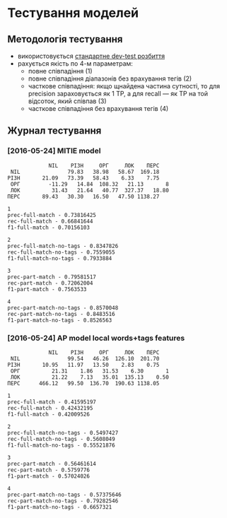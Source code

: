 # Тестування моделей

## Методологія тестування

- використовується [стандартне dev-test розбиття](../doc/dev-test-split.txt)
- рахується якість по 4-м параметрам:
  - повне співпадіння (1)
  - повне співпадіння діапазонів без врахування тегів (2)
  - часткове співпадіння: якщо щнайдена частина сутності, то для precision зараховується як 1 TP, а для recall — як TP на той відсоток, який співпав (3)
  - часткове співпадіння без врахування тегів (4)


## Журнал тестування

### [2016-05-24] MITIE model

```
    	     NIL    РІЗН     ОРГ     ЛОК    ПЕРС
 NIL	           79.83   38.98   58.67  169.18
РІЗН	   21.09   73.39   58.43    6.33    7.75
 ОРГ	     -11.29   14.84  108.32   21.13       8
 ЛОК	      31.43   21.64   40.77  327.37   18.80
ПЕРС	   89.43   30.30   16.50   47.50 1138.27
 
1
prec-full-match - 0.73816425
rec-full-match - 0.66841644
f1-full-match - 0.70156103

2
prec-full-match-no-tags - 0.8347826
rec-full-match-no-tags - 0.7559055
f1-full-match-no-tags - 0.7933884

3
prec-part-match - 0.79581517
rec-part-match - 0.72062004
f1-part-match - 0.7563533

4
prec-part-match-no-tags - 0.8570048
rec-part-match-no-tags - 0.8483516
f1-part-match-no-tags - 0.8526563
```

### [2016-05-24] AP model local words+tags features

```
    	     NIL    РІЗН     ОРГ     ЛОК    ПЕРС
 NIL	           99.54   46.26  126.10  201.70
РІЗН	   10.95   11.97   13.50    2.83    0.75
 ОРГ	      21.31    1.86   31.53    6.30       1
 ЛОК	      21.22    7.13   35.01  135.13    0.50
ПЕРС	  466.12   99.50  136.70  190.63 1138.05

1
prec-full-match - 0.41595197
rec-full-match - 0.42432195
f1-full-match - 0.42009526

2
prec-full-match-no-tags - 0.5497427
rec-full-match-no-tags - 0.5608049
f1-full-match-no-tags - 0.55521876

3
prec-part-match - 0.56461614
rec-part-match - 0.5759776
f1-part-match - 0.57024026

4
prec-part-match-no-tags - 0.57375646
rec-part-match-no-tags - 0.79282546
f1-part-match-no-tags - 0.6657321
```
